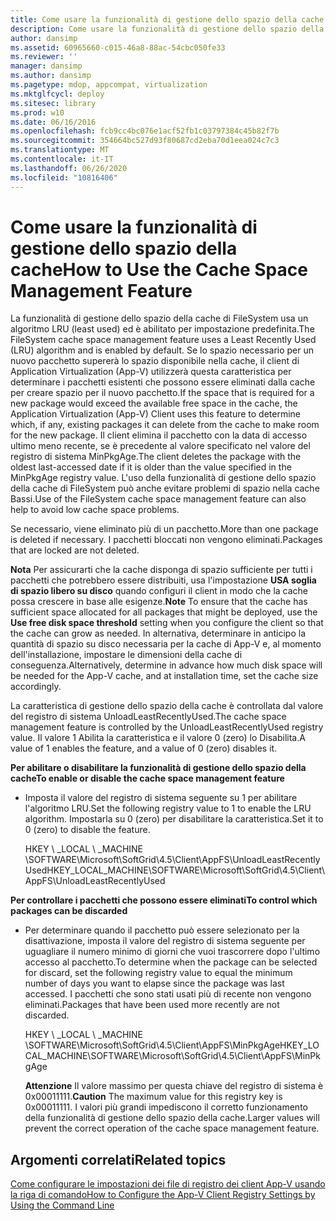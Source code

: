 ```yaml
---
title: Come usare la funzionalità di gestione dello spazio della cache
description: Come usare la funzionalità di gestione dello spazio della cache
author: dansimp
ms.assetid: 60965660-c015-46a8-88ac-54cbc050fe33
ms.reviewer: ''
manager: dansimp
ms.author: dansimp
ms.pagetype: mdop, appcompat, virtualization
ms.mktglfcycl: deploy
ms.sitesec: library
ms.prod: w10
ms.date: 06/16/2016
ms.openlocfilehash: fcb9cc4bc076e1acf52fb1c03797384c45b82f7b
ms.sourcegitcommit: 354664bc527d93f80687cd2eba70d1eea024c7c3
ms.translationtype: MT
ms.contentlocale: it-IT
ms.lasthandoff: 06/26/2020
ms.locfileid: "10816406"
---
```

# <span data-ttu-id="41771-103">Come usare la funzionalità di gestione dello spazio della cache</span><span class="sxs-lookup"><span data-stu-id="41771-103">How to Use the Cache Space Management Feature</span></span>


<span data-ttu-id="41771-104">La funzionalità di gestione dello spazio della cache di FileSystem usa un algoritmo LRU (least used) ed è abilitato per impostazione predefinita.</span><span class="sxs-lookup"><span data-stu-id="41771-104">The FileSystem cache space management feature uses a Least Recently Used (LRU) algorithm and is enabled by default.</span></span> <span data-ttu-id="41771-105">Se lo spazio necessario per un nuovo pacchetto supererà lo spazio disponibile nella cache, il client di Application Virtualization (App-V) utilizzerà questa caratteristica per determinare i pacchetti esistenti che possono essere eliminati dalla cache per creare spazio per il nuovo pacchetto.</span><span class="sxs-lookup"><span data-stu-id="41771-105">If the space that is required for a new package would exceed the available free space in the cache, the Application Virtualization (App-V) Client uses this feature to determine which, if any, existing packages it can delete from the cache to make room for the new package.</span></span> <span data-ttu-id="41771-106">Il client elimina il pacchetto con la data di accesso ultimo meno recente, se è precedente al valore specificato nel valore del registro di sistema MinPkgAge.</span><span class="sxs-lookup"><span data-stu-id="41771-106">The client deletes the package with the oldest last-accessed date if it is older than the value specified in the MinPkgAge registry value.</span></span> <span data-ttu-id="41771-107">L'uso della funzionalità di gestione dello spazio della cache di FileSystem può anche evitare problemi di spazio nella cache Bassi.</span><span class="sxs-lookup"><span data-stu-id="41771-107">Use of the FileSystem cache space management feature can also help to avoid low cache space problems.</span></span>

<span data-ttu-id="41771-108">Se necessario, viene eliminato più di un pacchetto.</span><span class="sxs-lookup"><span data-stu-id="41771-108">More than one package is deleted if necessary.</span></span> <span data-ttu-id="41771-109">I pacchetti bloccati non vengono eliminati.</span><span class="sxs-lookup"><span data-stu-id="41771-109">Packages that are locked are not deleted.</span></span>

<span data-ttu-id="41771-110">**Nota**  Per assicurarti che la cache disponga di spazio sufficiente per tutti i pacchetti che potrebbero essere distribuiti, usa l'impostazione **USA soglia di spazio libero su disco** quando configuri il client in modo che la cache possa crescere in base alle esigenze.</span><span class="sxs-lookup"><span data-stu-id="41771-110">**Note** To ensure that the cache has sufficient space allocated for all packages that might be deployed, use the **Use free disk space threshold** setting when you configure the client so that the cache can grow as needed.</span></span> <span data-ttu-id="41771-111">In alternativa, determinare in anticipo la quantità di spazio su disco necessaria per la cache di App-V e, al momento dell'installazione, impostare le dimensioni della cache di conseguenza.</span><span class="sxs-lookup"><span data-stu-id="41771-111">Alternatively, determine in advance how much disk space will be needed for the App-V cache, and at installation time, set the cache size accordingly.</span></span>

 

<span data-ttu-id="41771-112">La caratteristica di gestione dello spazio della cache è controllata dal valore del registro di sistema UnloadLeastRecentlyUsed.</span><span class="sxs-lookup"><span data-stu-id="41771-112">The cache space management feature is controlled by the UnloadLeastRecentlyUsed registry value.</span></span> <span data-ttu-id="41771-113">Il valore 1 Abilita la caratteristica e il valore 0 (zero) lo Disabilita.</span><span class="sxs-lookup"><span data-stu-id="41771-113">A value of 1 enables the feature, and a value of 0 (zero) disables it.</span></span>

**<span data-ttu-id="41771-114">Per abilitare o disabilitare la funzionalità di gestione dello spazio della cache</span><span class="sxs-lookup"><span data-stu-id="41771-114">To enable or disable the cache space management feature</span></span>**

-   <span data-ttu-id="41771-115">Imposta il valore del registro di sistema seguente su 1 per abilitare l'algoritmo LRU.</span><span class="sxs-lookup"><span data-stu-id="41771-115">Set the following registry value to 1 to enable the LRU algorithm.</span></span> <span data-ttu-id="41771-116">Impostarla su 0 (zero) per disabilitare la caratteristica.</span><span class="sxs-lookup"><span data-stu-id="41771-116">Set it to 0 (zero) to disable the feature.</span></span>

    <span data-ttu-id="41771-117">HKEY \ _LOCAL \ _MACHINE \\SOFTWARE\\Microsoft\\SoftGrid\\4.5\\Client\\AppFS\\UnloadLeastRecentlyUsed</span><span class="sxs-lookup"><span data-stu-id="41771-117">HKEY\_LOCAL\_MACHINE\\SOFTWARE\\Microsoft\\SoftGrid\\4.5\\Client\\AppFS\\UnloadLeastRecentlyUsed</span></span>

**<span data-ttu-id="41771-118">Per controllare i pacchetti che possono essere eliminati</span><span class="sxs-lookup"><span data-stu-id="41771-118">To control which packages can be discarded</span></span>**

-   <span data-ttu-id="41771-119">Per determinare quando il pacchetto può essere selezionato per la disattivazione, imposta il valore del registro di sistema seguente per uguagliare il numero minimo di giorni che vuoi trascorrere dopo l'ultimo accesso al pacchetto.</span><span class="sxs-lookup"><span data-stu-id="41771-119">To determine when the package can be selected for discard, set the following registry value to equal the minimum number of days you want to elapse since the package was last accessed.</span></span> <span data-ttu-id="41771-120">I pacchetti che sono stati usati più di recente non vengono eliminati.</span><span class="sxs-lookup"><span data-stu-id="41771-120">Packages that have been used more recently are not discarded.</span></span>

    <span data-ttu-id="41771-121">HKEY \ _LOCAL \ _MACHINE \\SOFTWARE\\Microsoft\\SoftGrid\\4.5\\Client\\AppFS\\MinPkgAge</span><span class="sxs-lookup"><span data-stu-id="41771-121">HKEY\_LOCAL\_MACHINE\\SOFTWARE\\Microsoft\\SoftGrid\\4.5\\Client\\AppFS\\MinPkgAge</span></span>

    <span data-ttu-id="41771-122">**Attenzione**  Il valore massimo per questa chiave del registro di sistema è 0x00011111.</span><span class="sxs-lookup"><span data-stu-id="41771-122">**Caution** The maximum value for this registry key is 0x00011111.</span></span> <span data-ttu-id="41771-123">I valori più grandi impediscono il corretto funzionamento della funzionalità di gestione dello spazio della cache.</span><span class="sxs-lookup"><span data-stu-id="41771-123">Larger values will prevent the correct operation of the cache space management feature.</span></span>

     

## <span data-ttu-id="41771-124">Argomenti correlati</span><span class="sxs-lookup"><span data-stu-id="41771-124">Related topics</span></span>


[<span data-ttu-id="41771-125">Come configurare le impostazioni dei file di registro dei client App-V usando la riga di comando</span><span class="sxs-lookup"><span data-stu-id="41771-125">How to Configure the App-V Client Registry Settings by Using the Command Line</span></span>](how-to-configure-the-app-v-client-registry-settings-by-using-the-command-line.md)

 

 






